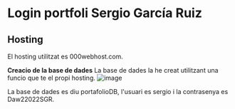 # Login portfoli Sergio García Ruiz

## Hosting
El hosting utilitzat es 000webhost.com.

**Creacio de la base de dades**
La base de dades la he creat utilitzant una funcio que te el propi hosting.
![image](https://user-images.githubusercontent.com/73952835/154292998-8404badf-fdeb-4a07-b382-d2f49736212d.png)

La base de dades es diu portafolioDB, l'usuari es sergio i la contrasenya es Daw22022SGR.
